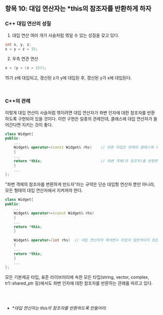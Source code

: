 ## 항목 10: 대입 연산자는 *this의 참조자를 반환하게 하자

### C++ 대입 연산의 성질
1. 대입 연산 여러 개가 사슬처럼 엮일 수 있는 성질을 갖고 있다.
```cpp
int x, y, z;
x = y = z = 15;
```

2. 우측 연관 연산
```cpp
x = (y = (z = 15));
```
15가 z에 대입되고, 갱신된 z가 y에 대입된 후, 갱신된 y가 x에 대입된다.

<br>

### C++의 관례
이렇게 대입 연산이 사슬처럼 엮이려면 대입 연산자가 좌변 인자에 대한 참조자를 반환하도록 구현되어 있을 것이다.
이런 구현은 일종의 관례인데, 클래스에 대입 연산자가 들어간다면 지키는 것이 좋다.
```cpp
class Widget{
public:
	...
    Widget& operator=(const Widget& rhs)	// 반환 타입은 현재의 클래스에 대한 참조자
    {
    ...
    return *this;							// 좌변 객체(의 참조자)를 반환한다.
    }
    ...
};
```

"좌변 객체의 참조자를 변환하게 만드자"라는 규약은 단순 대입형 연산자 뿐만 아니라, 모든 형태의 대입 연산자에서 지켜져야 한다.
```cpp
class Widget{
public:
	...
    Widget& operator+=(const Widget& rhs)
    {
    ...
    return *this;
    }
    
    Widget& operator=(int rhs)	// 대입 연산자의 매개변수 타입이 일반적이지 않은 경우에도 동일한 규약을 적용한다.
    {
    ...
    return *this;
    }
    ...
};
```
모든 기본제공 타입, 표준 라이브러리에 속한 모든 타입(string, vector, complex, tr1::shared_ptr 등)에서도 좌변 인자에 대한 참조자를 반환하는 관례를 따르고 있다.

<br>

<br>

- **대입 연산자는 *this의 참조자를 반환하도록 만들어라.**